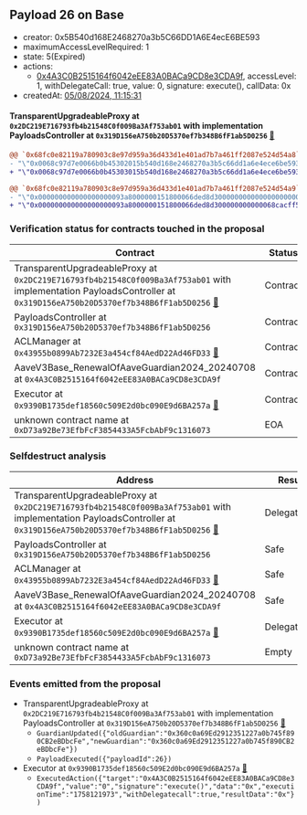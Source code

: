 ## Payload 26 on Base

- creator: 0x5B540d168E2468270a3b5C66DD1A6E4ecE6BE593
- maximumAccessLevelRequired: 1
- state: 5(Expired)
- actions:
  - [0x4A3C0B2515164f6042eEE83A0BACa9CD8e3CDA9f](https://basescan.org/tx/0x4A3C0B2515164f6042eEE83A0BACa9CD8e3CDA9f), accessLevel: 1, withDelegateCall: true, value: 0, signature: execute(), callData: 0x
- createdAt: [05/08/2024, 11:15:31](https://basescan.org/tx/0x019fdc2a3b85e0001d8d1a4c4254016e8c9e7f92de8b756be9e08314d47a942b)

#### TransparentUpgradeableProxy at `0x2DC219E716793fb4b21548C0f009Ba3Af753ab01` with implementation PayloadsController at `0x319D156eA750b20D5370ef7b348B6fF1ab5D0256` [:ghost:](https://github.com/bgd-labs/aave-address-book  "GovernanceV3Base.PAYLOADS_CONTROLLER")

```diff
@@ `0x68fc0e82119a780903c8e97d959a36d433d1e401ad7b7a461ff2087e524d54a8` raw  @@
- "\"0x0068c97d7e0066b0b45302015b540d168e2468270a3b5c66dd1a6e4ece6be593\""
+ "\"0x0068c97d7e0066b0b45303015b540d168e2468270a3b5c66dd1a6e4ece6be593\""

@@ `0x68fc0e82119a780903c8e97d959a36d433d1e401ad7b7a461ff2087e524d54a9` raw  @@
- "\"0x000000000000000000093a8000000151800066ded8d300000000000000000000\""
+ "\"0x000000000000000000093a8000000151800066ded8d300000000000068cacff5\""

```
### Verification status for contracts touched in the proposal

| Contract | Status |
|---------|------------|
| TransparentUpgradeableProxy at `0x2DC219E716793fb4b21548C0f009Ba3Af753ab01` with implementation PayloadsController at `0x319D156eA750b20D5370ef7b348B6fF1ab5D0256` [:ghost:](https://github.com/bgd-labs/aave-address-book  "GovernanceV3Base.PAYLOADS_CONTROLLER") | Contract |
| PayloadsController at `0x319D156eA750b20D5370ef7b348B6fF1ab5D0256` | Contract |
| ACLManager at `0x43955b0899Ab7232E3a454cf84AedD22Ad46FD33` [:ghost:](https://github.com/bgd-labs/aave-address-book  "AaveV3Base.ACL_MANAGER") | Contract |
| AaveV3Base_RenewalOfAaveGuardian2024_20240708 at `0x4A3C0B2515164f6042eEE83A0BACa9CD8e3CDA9f` | Contract |
| Executor at `0x9390B1735def18560c509E2d0bc090E9d6BA257a` [:ghost:](https://github.com/bgd-labs/aave-address-book  "AaveV3Base.ACL_ADMIN") | Contract |
| unknown contract name at `0xD73a92Be73EfbFcF3854433A5FcbAbF9c1316073` | EOA |

### Selfdestruct analysis

| Address | Result |
|---------|------------|
| TransparentUpgradeableProxy at `0x2DC219E716793fb4b21548C0f009Ba3Af753ab01` with implementation PayloadsController at `0x319D156eA750b20D5370ef7b348B6fF1ab5D0256` [:ghost:](https://github.com/bgd-labs/aave-address-book  "GovernanceV3Base.PAYLOADS_CONTROLLER") | DelegateCall |
| PayloadsController at `0x319D156eA750b20D5370ef7b348B6fF1ab5D0256` | Safe |
| ACLManager at `0x43955b0899Ab7232E3a454cf84AedD22Ad46FD33` [:ghost:](https://github.com/bgd-labs/aave-address-book  "AaveV3Base.ACL_MANAGER") | Safe |
| AaveV3Base_RenewalOfAaveGuardian2024_20240708 at `0x4A3C0B2515164f6042eEE83A0BACa9CD8e3CDA9f` | Safe |
| Executor at `0x9390B1735def18560c509E2d0bc090E9d6BA257a` [:ghost:](https://github.com/bgd-labs/aave-address-book  "AaveV3Base.ACL_ADMIN") | DelegateCall |
| unknown contract name at `0xD73a92Be73EfbFcF3854433A5FcbAbF9c1316073` | Empty |

### Events emitted from the proposal

- TransparentUpgradeableProxy at `0x2DC219E716793fb4b21548C0f009Ba3Af753ab01` with implementation PayloadsController at `0x319D156eA750b20D5370ef7b348B6fF1ab5D0256` [:ghost:](https://github.com/bgd-labs/aave-address-book  "GovernanceV3Base.PAYLOADS_CONTROLLER")
  - `GuardianUpdated({"oldGuardian":"0x360c0a69Ed2912351227a0b745f890CB2eBDbcFe","newGuardian":"0x360c0a69Ed2912351227a0b745f890CB2eBDbcFe"})`
  - `PayloadExecuted({"payloadId":26})`
- Executor at `0x9390B1735def18560c509E2d0bc090E9d6BA257a` [:ghost:](https://github.com/bgd-labs/aave-address-book  "AaveV3Base.ACL_ADMIN")
  - `ExecutedAction({"target":"0x4A3C0B2515164f6042eEE83A0BACa9CD8e3CDA9f","value":"0","signature":"execute()","data":"0x","executionTime":"1758121973","withDelegatecall":true,"resultData":"0x"})`
